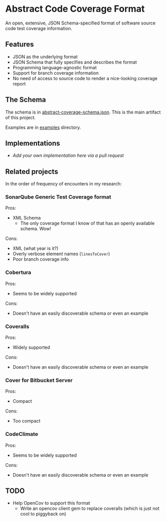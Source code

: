 # Abstract Code Coverage Format

An open, extensive, JSON Schema-specified format of software source code test coverage information.

## Features

* JSON as the underlying format
* JSON Schema that fully specifies and describes the format
* Programming language-agnostic format
* Support for branch coverage information
* No need of access to source code to render a nice-looking coverage report

## The Schema

The schema is in [abstract-coverage-schema.json](abstract-coverage-schema.json). This is the main artifact of this project.

Examples are in [examples](examples) directory.

## Implementations

* _Add your own implementation here via a pull request_

## Related projects

In the order of frequency of encounters in my research:

### SonarQube Generic Test Coverage format

Pros:
* XML Schema
  * The only coverage format I know of that has an openly available schema. Wow!

Cons:
* XML (what year is it?)
* Overly verbose element names (`linesToCover`)
* Poor branch coverage info

### Cobertura

Pros:

* Seems to be widely supported

Cons:

* Doesn't have an easily discoverable schema or even an example

### Coveralls

Pros:

* Widely supported

Cons:

* Doesn't have an easily discoverable schema or even an example

### Cover for Bitbucket Server

Pros:

* Compact

Cons:

* Too compact

### CodeClimate

Pros:

* Seems to be widely supported

Cons:

* Doesn't have an easily discoverable schema or even an example

## TODO

* Help OpenCov to support this format
  * Write an opencov client gem to replace coveralls (which is just not cool to piggyback on)
